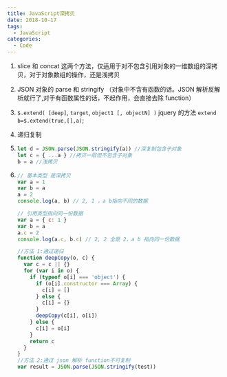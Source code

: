 ```yaml
---
title: JavaScript深拷贝
date: 2018-10-17
tags:
  - JavaScript
categories:
  - Code
---
```


1. slice 和 concat 这两个方法，仅适用于对不包含引用对象的一维数组的深拷贝，对于对象数组的操作，还是浅拷贝

<!--more-->

2. JSON 对象的 parse 和 stringify （对象中不含有函数的话。JSON 解析反解析就行了,对于有函数属性的话，不起作用，会直接去除 function）
3. `$.extend( [deep]`, `target`, `object1 [, objectN] )` jquery 的方法 `extend b=$.extend(true,[],a)`;
4. 递归复制

5. ```js
   let d = JSON.parse(JSON.stringify(a)) //深复制包含子对象
   let c = { ...a } //拷贝一层但不包含子对象
   b = a //浅拷贝
   ```

6. ```js
   // 基本类型 是深拷贝
   var a = 1
   var b = a
   a = 2
   console.log(a, b) // 2, 1 ，a b指向不同的数据

   // 引用类型指向同一份数据
   var a = { c: 1 }
   var b = a
   a.c = 2
   console.log(a.c, b.c) // 2, 2 全是 2，a b 指向同一份数据

   //方法 1:通过递归
   function deepCopy(o, c) {
     var c = c || {}
     for (var i in o) {
       if (typeof o[i] === 'object') {
         if (o[i].constructor === Array) {
           c[i] = []
         } else {
           c[i] = {}
         }
         deepCopy(c[i], o[i])
       } else {
         c[i] = o[i]
       }
       return c
     }
   }
   //方法 2:通过 json 解析 function不可复制
   var result = JSON.parse(JSON.stringify(test))
   ```
